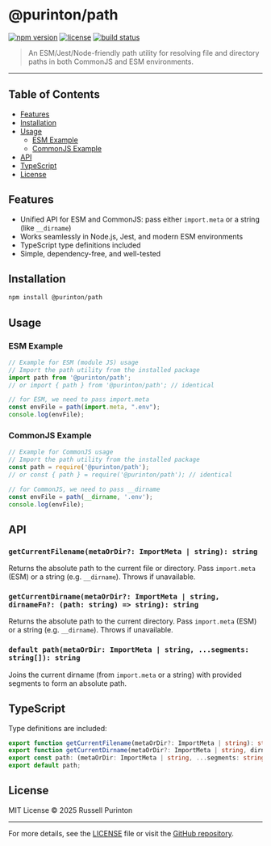 # @purinton/path

[![npm version](https://img.shields.io/npm/v/@purinton/path.svg)](https://www.npmjs.com/package/@purinton/path)
[![license](https://img.shields.io/github/license/purinton/path.svg)](LICENSE)
[![build status](https://github.com/purinton/path/actions/workflows/nodejs.yml/badge.svg)](https://github.com/purinton/path/actions)

> An ESM/Jest/Node-friendly path utility for resolving file and directory paths in both CommonJS and ESM environments.

---

## Table of Contents

- [Features](#features)
- [Installation](#installation)
- [Usage](#usage)
  - [ESM Example](#esm-example)
  - [CommonJS Example](#commonjs-example)
- [API](#api)
- [TypeScript](#typescript)
- [License](#license)

## Features

- Unified API for ESM and CommonJS: pass either `import.meta` or a string (like `__dirname`)
- Works seamlessly in Node.js, Jest, and modern ESM environments
- TypeScript type definitions included
- Simple, dependency-free, and well-tested

## Installation

```bash
npm install @purinton/path
```

## Usage

### ESM Example

```js
// Example for ESM (module JS) usage
// Import the path utility from the installed package
import path from '@purinton/path';
// or import { path } from '@purinton/path'; // identical

// for ESM, we need to pass import.meta
const envFile = path(import.meta, ".env");
console.log(envFile);
```

### CommonJS Example

```js
// Example for CommonJS usage
// Import the path utility from the installed package
const path = require('@purinton/path');
// or const { path } = require('@purinton/path'); // identical

// for CommonJS, we need to pass __dirname
const envFile = path(__dirname, '.env');
console.log(envFile);
```

## API

### `getCurrentFilename(metaOrDir?: ImportMeta | string): string`

Returns the absolute path to the current file or directory. Pass `import.meta` (ESM) or a string (e.g. `__dirname`). Throws if unavailable.

### `getCurrentDirname(metaOrDir?: ImportMeta | string, dirnameFn?: (path: string) => string): string`

Returns the absolute path to the current directory. Pass `import.meta` (ESM) or a string (e.g. `__dirname`). Throws if unavailable.

### `default path(metaOrDir: ImportMeta | string, ...segments: string[]): string`

Joins the current dirname (from `import.meta` or a string) with provided segments to form an absolute path.

## TypeScript

Type definitions are included:

```ts
export function getCurrentFilename(metaOrDir?: ImportMeta | string): string;
export function getCurrentDirname(metaOrDir?: ImportMeta | string, dirnameFn?: (path: string) => string): string;
export const path: (metaOrDir: ImportMeta | string, ...segments: string[]) => string;
export default path;
```

## License

MIT License © 2025 Russell Purinton

---

For more details, see the [LICENSE](LICENSE) file or visit the [GitHub repository](https://github.com/purinton/path).
